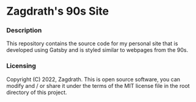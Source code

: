 # Zagdrath's 90s Site

### Description
This repository contains the source code for my personal site that is developed using Gatsby and is styled similar to webpages from the 90s.

### Licensing
Copyright (C) 2022, Zagdrath. This is open source software, you can modify and / or share it under the terms of the MIT license file in the root directory of this project.
